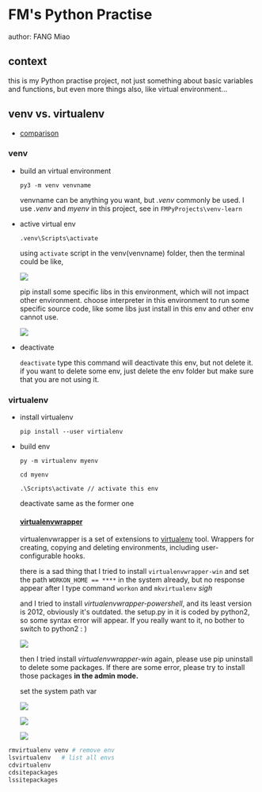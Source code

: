 # FM's Python Practise
author: FANG Miao

 ## context

this is my Python practise project, not just something about basic variables and functions, but even more things also, like virtual environment...

## venv vs. virtualenv

* [comparison](https://virtualenv.pypa.io/en/latest/)

### venv

* build an virtual environment 

  `py3 -m venv venvname`

  venvname can be anything you want, but *.venv* commonly be used. I use *.venv* and *myenv* in this project, see in `FMPyProjects\venv-learn`

* active virtual env

  `.venv\Scripts\activate`

  using `activate` script in the venv(venvname) folder, then the terminal could be like,

  ![](https://pic.downk.cc/item/5f1e710514195aa594a9457f.jpg)

  pip install some specific libs in this environment, which will not impact other environment. choose interpreter in this environment to run some specific source code, like some libs just install in this env and other env cannot use.

  ![](https://pic.downk.cc/item/5f1e71ea14195aa594a9b91e.jpg)

* deactivate

  `deactivate` type this command will deactivate this env, but not delete it. if you want to delete some env, just delete the env folder but make sure that you are not using it.

### virtualenv

* install virtualenv

  `pip install --user virtialenv`

* build env

  `py -m virtualenv myenv`

  `cd myenv`

  `.\Scripts\activate // activate this env`

  deactivate same as the former one

  #### [virtualenvwrapper](https://pypi.org/project/virtualenvwrapper/)

  virtualenvwrapper is a set of extensions to [virtualenv](http://pypi.python.org/pypi/virtualenv) tool. Wrappers for creating, copying and deleting environments, including user-configurable hooks.

  there is a sad thing that I tried to install `virtualenvwrapper-win` and set the path `WORKON_HOME == ****` in the system already, but no response appear after I type command `workon` and `mkvirtualenv` *sigh*

  and I tried to install *virtualenvwrapper-powershell*, and its least version is 2012, obviously it's outdated. the setup.py in it is coded by python2, so some syntax error will appear. If you really want to it, no bother to switch to python2 : )

  ![](https://pic.downk.cc/item/5f1f8b0614195aa594645902.jpg)

  then I tried install *virtualenvwrapper-win* again, please use pip uninstall to delete some packages. If there are some error, please try to install those packages **in the admin mode.**

  set the system path var

  ![](https://pic.downk.cc/item/5f1f987514195aa5946e0fa7.jpg)

  ![](https://pic.downk.cc/item/5f1f989a14195aa5946e2804.jpg)

  ![](https://pic.downk.cc/item/5f1f990314195aa5946e6ab7.jpg)

```python
rmvirtualenv venv # remove env 
lsvirtualenv   # list all envs
cdvirtualenv    
cdsitepackages   
lssitepackages
```

